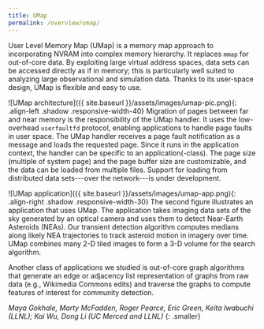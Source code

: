 ```yaml
---
title: UMap
permalink: /overview/umap/
---
```


User Level Memory Map (UMap) is a memory map approach to incorporating
NVRAM into complex memory hierarchy.  It replaces `mmap`
for out-of-core data.  By exploiting large virtual address spaces, data
sets can be accessed directly as if in memory; this is particularly well
suited to analyzing large observational and simulation data.  Thanks to its
user-space design, UMap is flexible and easy to use.

![UMap architecture]({{ site.baseurl }}/assets/images/umap-pic.png){: .align-left .shadow .responsive-width-40}
Migration of pages between far and near memory is the responsibility of the
UMap handler.  It uses the low-overhead `userfaultfd` protocol,
enabling applications to handle page faults in user space.  The UMap handler
receives a page fault notification as a message and loads the requested
page.  Since it runs in the application context, the handler can be specific to
an application(-class).  The page size (multiple of system page) and the page
buffer size are customizable, and the data can be loaded from multiple
files.  Support for loading from distributed data sets---over the
network---is under development.

![UMap application]({{ site.baseurl }}/assets/images/umap-app.png){: .align-right .shadow .responsive-width-30}
The second figure illustrates an application that uses
UMap.  The application takes imaging data sets of the sky generated by an
optical camera and uses them to detect Near-Earth Asteroids (NEAs).
Our transient detection algorithm computes medians along likely NEA
trajectories to track asteroid motion in imagery over time.  UMap combines
many 2-D tiled images to form a 3-D volume for the search algorithm.

Another class of applications we studied is out-of-core graph algorithms that
generate an edge or adjacency list representation of graphs from raw data
(e.g., Wikimedia Commons edits) and traverse the graphs to compute features
of interest for community detection.
<br clear="both" />

_Maya Gokhale, Marty McFadden, Roger Pearce, Eric Green, Keita Iwabuchi
(LLNL); Kai Wu, Dong Li (UC Merced and LLNL)_
{: .smaller}
